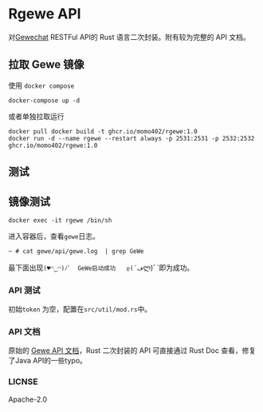 # Rgewe API

对[Gewechat](https://github.com/Devo919/Gewechat?tab=readme-ov-file) RESTFul API的 Rust 语言二次封装。附有较为完整的 API 文档。

## 拉取 Gewe 镜像

使用 `docker compose`

```shell
docker-compose up -d
```

或者单独拉取运行

```shell
docker pull docker build -t ghcr.io/momo402/rgewe:1.0
docker run -d --name rgewe --restart always -p 2531:2531 -p 2532:2532 ghcr.io/momo402/rgewe:1.0
```

## 测试

## 镜像测试

```shell
docker exec -it rgewe /bin/sh
```

进入容器后，查看`gewe`日志。

```txt
~ # cat gewe/api/gewe.log  | grep GeWe
```

最下面出现`(♥◠‿◠)ﾉﾞ  GeWe启动成功   ლ(´ڡ`ლ)ﾞ`即为成功。

### API 测试

初始`token` 为空，配置在`src/util/mod.rs`中。

### API 文档

原始的 [Gewe API 文档](https://apifox.com/apidoc/shared-69ba62ca-cb7d-437e-85e4-6f3d3df271b1)，Rust 二次封装的 API 可直接通过 Rust Doc 查看，修复了Java API的一些typo。

### LICNSE

Apache-2.0
